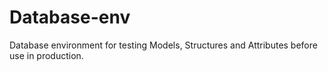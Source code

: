 # Database-env

Database environment for testing Models, Structures and Attributes before use in production.

